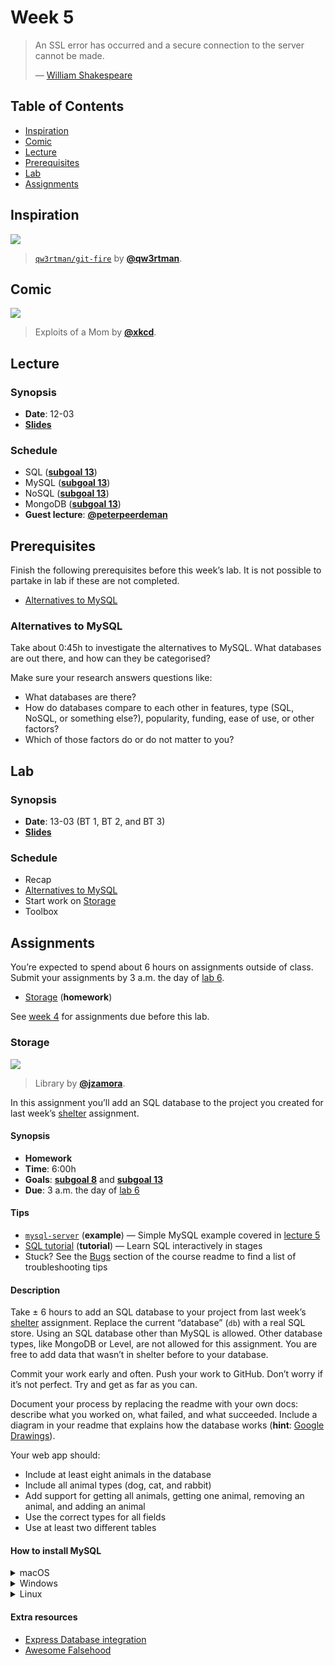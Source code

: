 <!--lint disable no-html-->

# Week 5

> An SSL error has occurred and a secure connection to the server
> cannot be made.
>
> — [William Shakespeare][quote-author]

## Table of Contents

*   [Inspiration](#inspiration)
*   [Comic](#comic)
*   [Lecture](#lecture)
*   [Prerequisites](#prerequisites)
*   [Lab](#lab)
*   [Assignments](#assignments)

## Inspiration

[![][inspiration-cover]][inspiration-link]

> [`qw3rtman/git-fire`][inspiration-link] by
> [**@qw3rtman**][inspiration-author].

## Comic

[![][comic-cover]][comic-link]

> Exploits of a Mom by [**@xkcd**][comic-author].

## Lecture

### Synopsis

*   **Date**: 12-03
*   [**Slides**][slides-lecture]

### Schedule

*   SQL ([**subgoal 13**][s13])
*   MySQL ([**subgoal 13**][s13])
*   NoSQL ([**subgoal 13**][s13])
*   MongoDB ([**subgoal 13**][s13])
*   **Guest lecture**: [**@peterpeerdeman**](https://github.com/peterpeerdeman)

## Prerequisites

Finish the following prerequisites before this week’s lab.
It is not possible to partake in lab if these are not completed.

*   [Alternatives to MySQL](#alternatives-to-mysql)

### Alternatives to MySQL

Take about 0:45h to investigate the alternatives to MySQL.
What databases are out there, and how can they be categorised?

Make sure your research answers questions like:

*   What databases are there?
*   How do databases compare to each other in features, type (SQL, NoSQL, or
    something else?), popularity, funding, ease of use, or other factors?
*   Which of those factors do or do not matter to you?

## Lab

### Synopsis

*   **Date**: 13-03 (BT 1, BT 2, and BT 3)
*   [**Slides**][slides-lab]

### Schedule

*   Recap
*   [Alternatives to MySQL](#alternatives-to-mysql)
*   Start work on [Storage](#storage)
*   Toolbox

## Assignments

You’re expected to spend about 6 hours on assignments outside of class.
Submit your assignments by 3 a.m. the day of [lab 6][w6lab].

*   [Storage](#storage) (**homework**)

See [week 4][w4a] for assignments due before this lab.

### Storage

[![][storage-cover]][storage-cover-source]

> Library by [**@jzamora**][storage-cover-author].

In this assignment you’ll add an SQL database to the project you created for
last week’s [shelter][] assignment.

#### Synopsis

*   **Homework**
*   **Time**: 6:00h
*   **Goals**: [**subgoal 8**][s8] and [**subgoal 13**][s13]
*   **Due**: 3 a.m. the day of [lab 6][w6lab]

#### Tips

*   [`mysql-server`](examples/mysql-server)
    (**example**)
    — Simple MySQL example covered in [lecture 5][w5lec]
*   [SQL tutorial](http://sqlzoo.net/wiki/SQL_Tutorial)
    (**tutorial**)
    — Learn SQL interactively in stages
*   Stuck?  See the [Bugs][] section of the course readme to find a list of
    troubleshooting tips

#### Description

Take ± 6 hours to add an SQL database to your project from last week’s
[shelter][] assignment.
Replace the current “database” (`db`) with a real SQL store.
Using an SQL database other than MySQL is allowed.
Other database types, like MongoDB or Level, are not allowed for this
assignment.
You are free to add data that wasn’t in shelter before to your database.

Commit your work early and often.
Push your work to GitHub.
Don’t worry if it’s not perfect.
Try and get as far as you can.

Document your process by replacing the readme with your own docs: describe what
you worked on, what failed, and what succeeded.
Include a diagram in your readme that explains how the database works
(**hint**: [Google Drawings][drawings]).

Your web app should:

*   Include at least eight animals in the database
*   Include all animal types (dog, cat, and rabbit)
*   Add support for getting all animals, getting one animal, removing an
    animal, and adding an animal
*   Use the correct types for all fields
*   Use at least two different tables

#### How to install MySQL

<details>
<summary>macOS</summary>

First install [Homebrew][brew] if you don’t have it yet.

Now, open your terminal and install MySQL like so:

```sh
brew install mysql
brew services start mysql
```

This makes sure MySQL starts when your computer starts.
You can run `brew services stop mysql` to stop that.

</details>

<details>
<summary>Windows</summary>

First install the [Windows Subsystem for Linux][subshell] if you don’t have it
yet.
Then, follow the steps for Linux.

</details>

<details>
<summary>Linux</summary>

<!-- TODO -->

</details>

#### Extra resources

*   [Express Database integration](https://expressjs.com/en/guide/database-integration.html)
*   [Awesome Falsehood](https://github.com/kdeldycke/awesome-falsehood)

[bugs]: readme.md#bugs

[quote-author]: https://twitter.com/shatterfront/status/816065700577972224

[inspiration-cover]: images/git-fire.jpg

[inspiration-link]: https://github.com/qw3rtman/git-fire

[inspiration-author]: https://github.com/qw3rtman

[comic-cover]: https://imgs.xkcd.com/comics/exploits_of_a_mom.png

[comic-link]: https://xkcd.com/327/

[comic-author]: https://xkcd.com

[slides-lecture]: https://docs.google.com/presentation/d/1QVPTtENQ8d6td9ioNZHnbSoiilUZdsZ8n_F5naxw_Rw/edit?usp=sharing

[brew]: https://brew.sh

[subshell]: week-1.md#subshell

[slides-lab]: https://docs.google.com/presentation/d/1m_iRiha9bwxuEROi1MIxP2atB263sOmQvm6Uq1zRSpU/edit?usp=sharing

[w5lec]: #lecture

[w6lab]: week-6.md#lab

[w4a]: week-4.md#assignments

[s8]: readme.md#subgoal-8

[s13]: readme.md#subgoal-13

[shelter]: week-4.md#shelter

[storage-cover]: images/storage.jpg

[storage-cover-source]: https://unsplash.com/photos/GWOTvo3qq7U

[storage-cover-author]: https://unsplash.com/@jzamora

[drawings]: https://docs.google.com/drawings
